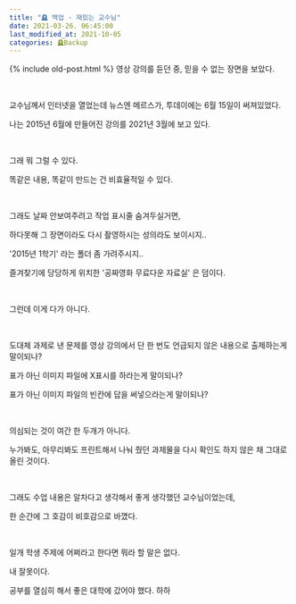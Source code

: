 ```yaml
---
title: "🪦 백업 - 재밌는 교수님"
date: 2021-03-26. 06:45:00
last_modified_at: 2021-10-05
categories: 🪦Backup
---
```

{% include old-post.html %}
영상 강의를 듣던 중, 믿을 수 없는 장면을 보았다.

​

교수님께서 인터넷을 열었는데 뉴스엔 메르스가, 투데이에는 6월 15일이 써져있었다.

나는 2015년 6월에 만들어진 강의를 2021년 3월에 보고 있다.

​

그래 뭐 그럴 수 있다.

똑같은 내용, 똑같이 만드는 건 비효율적일 수 있다.

​

그래도 날짜 안보여주려고 작업 표시줄 숨겨두실거면,

하다못해 그 장면이라도 다시 촬영하시는 성의라도 보이시지..

'2015년 1학기' 라는 폴더 좀 가려주시지..

즐겨찾기에 당당하게 위치한 '공짜영화 무료다운 자료실' 은 덤이다.

​

그런데 이게 다가 아니다.

​

도대체 과제로 낸 문제를 영상 강의에서 단 한 번도 언급되지 않은 내용으로 출제하는게 말이되나?

표가 아닌 이미지 파일에 X표시를 하라는게 말이되나?

표가 아닌 이미지 파일의 빈칸에 답을 써넣으라는게 말이되나?

​

의심되는 것이 여간 한 두개가 아니다.

누가봐도, 아무리봐도 프린트해서 나눠 줬던 과제물을 다시 확인도 하지 않은 채 그대로 올린 것이다.

​

그래도 수업 내용은 알차다고 생각해서 좋게 생각했던 교수님이었는데,

한 순간에 그 호감이 비호감으로 바꼈다.

​

일개 학생 주제에 어쩌라고 한다면 뭐라 할 말은 없다.

내 잘못이다.

공부를 열심히 해서 좋은 대학에 갔어야 했다. 하하